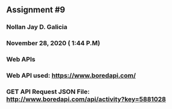 ## Assignment #9
### Nollan Jay D. Galicia
### November 28, 2020 ( 1:44 P.M)
### Web APIs

### Web API used: https://www.boredapi.com/
### GET API Request JSON File: http://www.boredapi.com/api/activity?key=5881028